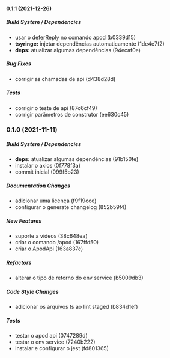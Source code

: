 #### 0.1.1 (2021-12-26)

##### Build System / Dependencies

*  usar o deferReply no comando apod (b0339d15)
* **tsyringe:**  injetar dependências automaticamente (1de4e7f2)
* **deps:**  atualizar algumas dependências (94ecaf0e)

##### Bug Fixes

*  corrigir as chamadas de api (d438d28d)

##### Tests

*  corrigir o teste de api (87c6cf49)
*  corrigir parâmetros de construtor (ee630c45)

### 0.1.0 (2021-11-11)

##### Build System / Dependencies

* **deps:**  atualizar algumas dependências (91b150fe)
*  instalar o axios (0f778f3a)
*  commit inicial (099f5b23)

##### Documentation Changes

*  adicionar uma licença (f9f19cce)
*  configurar o generate changelog (852b59f4)

##### New Features

*  suporte a vídeos (38c648ea)
*  criar o comando /apod (167ffd50)
*  criar o ApodApi (163a837c)

##### Refactors

*  alterar o tipo de retorno do env service (b5009db3)

##### Code Style Changes

*  adicionar os arquivos ts ao lint staged (b834d1ef)

##### Tests

*  testar o apod api (0747289d)
*  testar o env service (7240b222)
*  instalar e configurar o jest (fd801365)

